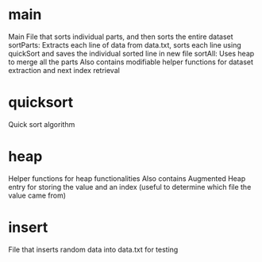 # main

Main File that sorts individual parts, and then sorts the entire dataset
sortParts: Extracts each line of data from data.txt, sorts each line using quickSort and saves the individual sorted line in new file
sortAll: Uses heap to merge all the parts
Also contains modifiable helper functions for dataset extraction and next index retrieval

# quicksort

Quick sort algorithm

# heap

Helper functions for heap functionalities
Also contains Augmented Heap entry for storing the value and an index (useful to determine which file the value came from)

# insert

File that inserts random data into data.txt for testing
